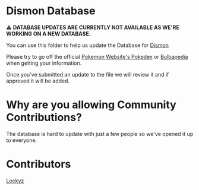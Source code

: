 # Dismon Database
:warning: **DATABASE UPDATES ARE CURRENTLY NOT AVAILABLE AS WE'RE WORKING ON A NEW DATABASE.**

You can use this folder to help us update the Database for [Dismon](https://github.com/lockyz/Dismon)

Please try to go off the official [Pokemon Website's Pokedex](https://www.pokemon.com/us/pokedex/) or [Bulbapedia](https://bulbapedia.bulbagarden.net/wiki/Category:Pok%C3%A9mon_by_generation) when getting your information.

Once you've submitted an update to the file we will review it and if approved it will be added.

# Why are you allowing Community Contributions?
The database is hard to update with just a few people so we've opened it up to everyone.

# Contributors
[Lockyz](https://github.com/lockyz)
